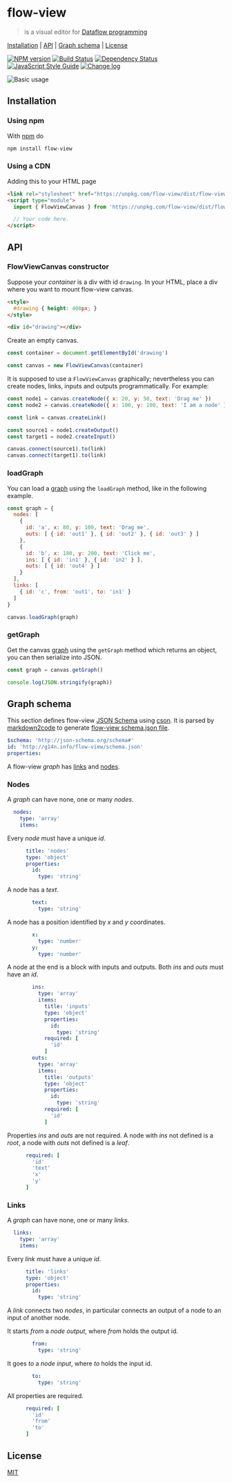 # flow-view

> is a visual editor for [Dataflow programming][dataflow_wikipedia]

[Installation](#installation) |
[API](#api) |
[Graph schema](#graph-schema) |
[License](#license)

[![NPM version](https://badge.fury.io/js/flow-view.svg)](http://badge.fury.io/js/flow-view)
[![Build Status](https://travis-ci.org/fibo/flow-view.svg?branch=master)](https://travis-ci.org/fibo/flow-view?branch=master)
[![Dependency Status](https://david-dm.org/fibo/flow-view.svg)](https://david-dm.org/fibo/flow-view)
[![JavaScript Style Guide](https://img.shields.io/badge/code_style-standard-brightgreen.svg)](https://standardjs.com)
[![Change log](https://img.shields.io/badge/change-log-blue.svg)](http://g14n.info/flow-view/changelog)

![Basic usage][basic_usage_gif]

## Installation

### Using npm

With [npm](https://npmjs.org/) do

```bash
npm install flow-view
```

### Using a CDN

Adding this to your HTML page

```html
<link rel="stylesheet" href="https://unpkg.com/flow-view/dist/flow-view.min.css">
<script type="module">
  import { FlowViewCanvas } from 'https://unpkg.com/flow-view/dist/flow-view.min.js'

  // Your code here.
</script>
```

## API

### FlowViewCanvas constructor

Suppose your *container* is a div with id `drawing`.
In your HTML, place a div where you want to mount flow-view canvas.

```html
<style>
  #drawing { height: 400px; }
</style>

<div id="drawing"></div>
```

Create an empty canvas.

```javascript
const container = document.getElementById('drawing')

const canvas = new FlowViewCanvas(container)
```

It is supposed to use a `FlowViewCanvas` graphically; nevertheless you can create nodes, links, inputs and outputs programmatically.
For example:

```javascript
const node1 = canvas.createNode({ x: 20, y: 50, text: 'Drag me' })
const node2 = canvas.createNode({ x: 100, y: 100, text: 'I am a node' })

const link = canvas.createLink()

const source1 = node1.createOutput()
const target1 = node2.createInput()

canvas.connect(source1).to(link)
canvas.connect(target1).to(link)
```

### loadGraph

You can load a [graph](#graph-schema) using the `loadGraph` method, like in the following example.

```javascript
const graph = {
  nodes: [
    {
      id: 'a', x: 80, y: 100, text: 'Drag me',
      outs: [ { id: 'out1' }, { id: 'out2' }, { id: 'out3' } ]
    },
    {
      id: 'b', x: 180, y: 200, text: 'Click me',
      ins: [ { id: 'in1' }, { id: 'in2' } ],
      outs: [ { id: 'out4' } ]
    }
  ],
  links: [
    { id: 'c', from: 'out1', to: 'in1' }
  ]
}

canvas.loadGraph(graph)
```

### getGraph

Get the canvas [graph](#graph-schema) using the `getGraph` method which returns an object, you can then serialize into JSON.

```javascript
const graph = canvas.getGraph()

console.log(JSON.stringify(graph))
```

## Graph schema

This section defines flow-view [JSON Schema](http://json-schema.org/) using [cson](https://github.com/bevry/cson).
It is parsed by [markdown2code](http://g14n.info/markdown2code) to generate [flow-view schema.json file](http://g14n.info/flow-view/schema.json).

```yaml
$schema: 'http://json-schema.org/schema#'
id: 'http://g14n.info/flow-view/schema.json'
properties:
```

A flow-view *graph* has [links](#links) and [nodes](#nodes).

### Nodes

A *graph* can have none, one or many *nodes*.

```yaml
  nodes:
    type: 'array'
    items:
```

Every *node* must have a unique *id*.

```yaml
      title: 'nodes'
      type: 'object'
      properties:
        id:
          type: 'string'
```

A node has a *text*.

```yaml
        text:
          type: 'string'
```

A node has a position identified by *x* and *y* coordinates.

```yaml
        x:
          type: 'number'
        y:
          type: 'number'
```

A node at the end is a block with inputs and outputs. Both *ins* and *outs* must have an *id*.

```yaml
        ins:
          type: 'array'
          items:
            title: 'inputs'
            type: 'object'
            properties:
              id:
                type: 'string'
            required: [
              'id'
            ]
        outs:
          type: 'array'
          items:
            title: 'outputs'
            type: 'object'
            properties:
              id:
                type: 'string'
            required: [
              'id'
            ]
```

Properties *ins* and *outs* are not required. A node with *ins* not defined is a *root*, a node with *outs* not defined is a *leaf*.

```yaml
      required: [
        'id'
        'text'
        'x'
        'y'
      ]
```

### Links

A *graph* can have none, one or many *links*.

```yaml
  links:
    type: 'array'
    items:
```

Every *link* must have a unique *id*.

```yaml
      title: 'links'
      type: 'object'
      properties:
        id:
          type: 'string'
```

A *link* connects two *nodes*, in particular connects an output of a node to an input of another node.

It starts *from* a *node output*, where *from* holds the output id.

```yaml
        from:
          type: 'string'
```

It goes *to* a *node input*, where *to* holds the input id.

```yaml
        to:
          type: 'string'
```

All properties are required.

```yaml
      required: [
        'id'
        'from'
        'to'
      ]
```

## License

[MIT](http://g14n.info/mit-license)

[dflow]: http://g14n.info/dflow "dflow"
[dataflow_wikipedia]: https://en.wikipedia.org/wiki/Dataflow_programming "Dataflow programming"
[basic_usage_gif]: https://g14n.info/flow-view/media/basic-usage.gif "Basic usage example"
